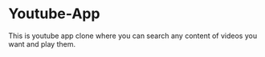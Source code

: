 # Youtube-App
This is youtube app clone where you can search any content of videos you want and play them.
